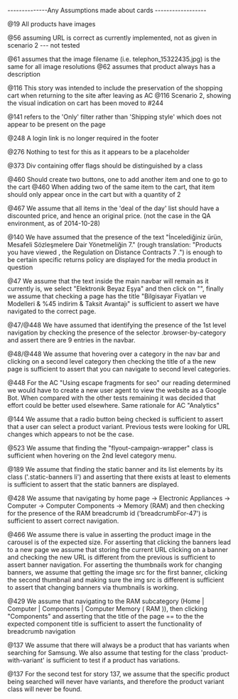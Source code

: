 --------------Any Assumptions made about cards ------------------

@19 All products have images

@56 assuming URL is correct as currently implemented, not as given in scenario 2 --- not tested

@61 assumes that the image filename (i.e. telephon_15322435.jpg) is the same for all image resolutions
@62 assumes that product always has a description

@116 This story was intended to include the preservation of the shopping cart when returning to the site after leaving as AC
@116 Scenario 2, showing the visual indication on cart has been moved to #244

@141 refers to the 'Only' filter rather than 'Shipping style' which does not appear to be present on the page

@248 A login link is no longer required in the footer

@276 Nothing to test for this as it appears to be a placeholder

@373 Div containing offer flags should be distinguished by a class

@460 Should create two buttons, one to add another item and one to go to the cart
@460 When adding two of the same item to the cart, that item should only appear once in the cart but with a quantity of 2

@467 We assume that all items in the 'deal of the day' list should have a discounted price, and hence an original price. (not the case in the QA environment, as of 2014-10-28)

@140 We have assumed that the presence of the text "İncelediğiniz ürün, Mesafeli Sözleşmelere Dair Yönetmeliğin 7." 
     (rough translation: "Products you have viewed , the Regulation on Distance Contracts 7 .") is enough to be certain
     specific returns policy are displayed for the media product in question

@47 We assume that the text inside the main navbar will remain as it currently is, we select "Elektronik Beyaz Eşya" and
    then click on "", finally we assume that checking a page has the title "Bilgisayar Fiyatları ve Modelleri & 
    %45 indirim & Taksit Avantajı" is sufficient to assert we have navigated to the correct page.
     
@47/@448 
    We have assumed that identifying the presence of the 1st level navigation by checking the presence of the selector 
    .browser-by-category and assert there are 9 entries in the navbar.
     
@48/@448
    We assume that hovering over a category in the nav bar and clicking on a second level category then checking the 
    title of a the new page is sufficient to assert that you can navigate to second level categories.
     
@448 For the AC "Using escape fragments for seo" our reading determined we would have to create a new user agent to view
     the website as a Google Bot. When compared with the other tests remaining it was decided that effort could be better
     used elsewhere. Same rationale for AC "Analytics"

@144 We assume that a radio button being checked is sufficient to assert that a user can select a product variant. 
     Previous tests were looking for URL changes which appears to not be the case.

@523 We assume that finding the "flyout-campaign-wrapper" class is sufficient when hovering on the 2nd level category menu.

@189 We assume that finding the static banner and its list elements by its class ('.static-banners li') and asserting 
     that there exists at least to elements is sufficient to assert that the static banners are displayed.    
     
@428 We assume that navigating by home page -> Electronic Appliances -> Computer -> Computer Components -> Memory (RAM)
     and then checking for the presence of the RAM breadcrumb id ('breadcrumbFor-47') is sufficient to assert correct 
     navigation.     
     
@466 We assume there is value in asserting the product image in the carousel is of the expected size.
     For asserting that clicking the banners lead to a new page we assume that storing the current URL clicking on a 
     banner and checking the new URL is different from the previous is sufficient to assert banner navigation.
     For asserting the thumbnails work for changing banners, we assume that getting the image src for the first banner,
     clicking the second thumbnail and making sure the img src is different is sufficient to assert that changing banners
     via thumbnails is working.
     
@429 We assume that navigating to the RAM subcategory (Home | Computer | Components | Computer Memory ( RAM )), then 
     clicking "Components" and asserting that the title of the page == to the the expected component title is sufficient 
     to assert the functionality of breadcrumb navigation

@137 We assume that there will always be a product that has variants when searching for Samsung. We also assume that testing
     for the class 'product-with-variant' is sufficient to test if a product has variations.
     
@137 For the second test for story 137, we assume that the specific product being searched will never have variants, and therefore the product
     variant class will never be found.
